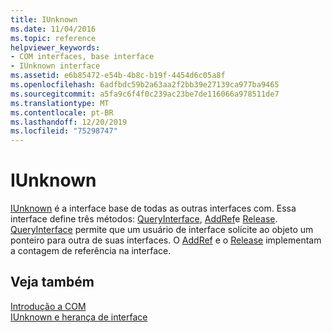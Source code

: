 ```yaml
---
title: IUnknown
ms.date: 11/04/2016
ms.topic: reference
helpviewer_keywords:
- COM interfaces, base interface
- IUnknown interface
ms.assetid: e6b85472-e54b-4b8c-b19f-4454d6c05a8f
ms.openlocfilehash: 6adfbdc59b2a63aa2f2bb39e27139ca977ba9465
ms.sourcegitcommit: a5fa9c6f4f0c239ac23be7de116066a978511de7
ms.translationtype: MT
ms.contentlocale: pt-BR
ms.lasthandoff: 12/20/2019
ms.locfileid: "75298747"
---
```

# <a name="iunknown"></a>IUnknown

[IUnknown](/windows/win32/api/unknwn/nn-unknwn-iunknown) é a interface base de todas as outras interfaces com.  Essa interface define três métodos: [QueryInterface](/windows/win32/api/unknwn/nf-unknwn-iunknown-queryinterface(q)), [AddRef](/windows/win32/api/unknwn/nf-unknwn-iunknown-addref)e [Release](/windows/win32/api/unknwn/nf-unknwn-iunknown-release). [QueryInterface](/windows/win32/api/unknwn/nf-unknwn-iunknown-queryinterface(q)) permite que um usuário de interface solicite ao objeto um ponteiro para outra de suas interfaces. O [AddRef](/windows/win32/api/unknwn/nf-unknwn-iunknown-addref) e o [Release](/windows/win32/api/unknwn/nf-unknwn-iunknown-release) implementam a contagem de referência na interface.

## <a name="see-also"></a>Veja também

[Introdução a COM](../atl/introduction-to-com.md)<br/>
[IUnknown e herança de interface](/windows/win32/com/iunknown-and-interface-inheritance)
